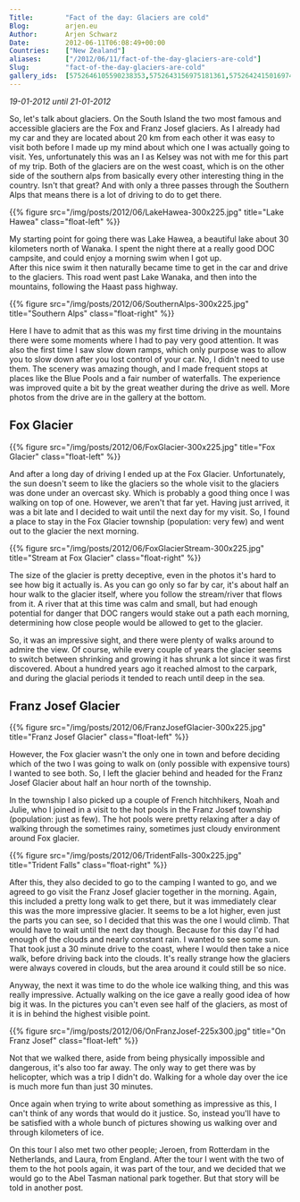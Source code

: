 ```yaml
---
Title:        "Fact of the day: Glaciers are cold"
Blog:         arjen.eu  
Author:       Arjen Schwarz  
Date:         2012-06-11T06:08:49+00:00
Countries:    ["New Zealand"]
aliases:      ["/2012/06/11/fact-of-the-day-glaciers-are-cold"]
Slug:         "fact-of-the-day-glaciers-are-cold"
gallery_ids:  [5752646105590238353,5752643156975181361,5752642415016974993]
---
```


_19-01-2012 until 21-01-2012_

So, let's talk about glaciers. On the South Island the two most famous and accessible glaciers are the Fox and Franz Josef glaciers. As I already had my car and they are located about 20 km from each other it was easy to visit both before I made up my mind about which one I was actually going to visit. Yes, unfortunately this was an I as Kelsey was not with me for this part of my trip.
Both of the glaciers are on the west coast, which is on the other side of the southern alps from basically every other interesting thing in the country. Isn't that great? And with only a three passes through the Southern Alps that means there is a lot of driving to do to get there.

{{% figure src="/img/posts/2012/06/LakeHawea-300x225.jpg" title="Lake Hawea" class="float-left" %}}

My starting point for going there was Lake Hawea, a beautiful lake about 30 kilometers north of Wanaka. I spent the night there at a really good DOC campsite, and could enjoy a morning swim when I got up.    
After this nice swim it then naturally became time to get in the car and drive to the glaciers. This road went past Lake Wanaka, and then into the mountains, following the Haast pass highway.

{{% figure src="/img/posts/2012/06/SouthernAlps-300x225.jpg" title="Southern Alps" class="float-right" %}}

Here I have to admit that as this was my first time driving in the mountains there were some moments where I had to pay very good attention. It was also the first time I saw slow down ramps, which only purpose was to allow you to slow down after you lost control of your car. No, I didn't need to use them. The scenery was amazing though, and I made frequent stops at places like the Blue Pools and a fair number of waterfalls. The experience was improved quite a bit by the great weather during the drive as well. More photos from the drive are in the gallery at the bottom.

## Fox Glacier

{{% figure src="/img/posts/2012/06/FoxGlacier-300x225.jpg" title="Fox Glacier" class="float-left" %}}

And after a long day of driving I ended up at the Fox Glacier. Unfortunately, the sun doesn't seem to like the glaciers so the whole visit to the glaciers was done under an overcast sky. Which is probably a good thing once I was walking on top of one. However, we aren't that far yet. Having just arrived, it was a bit late and I decided to wait until the next day for my visit.
So, I found a place to stay in the Fox Glacier township (population: very few) and went out to the glacier the next morning.

{{% figure src="/img/posts/2012/06/FoxGlacierStream-300x225.jpg" title="Stream at Fox Glacier" class="float-right" %}}

The size of the glacier is pretty deceptive, even in the photos it's hard to see how big it actually is. As you can go only so far by car, it's about half an hour walk to the glacier itself, where you follow the stream/river that flows from it. A river that at this time was calm and small, but had enough potential for danger that DOC rangers would stake out a path each morning, determining how close people would be allowed to get to the glacier.

So, it was an impressive sight, and there were plenty of walks around to admire the view. Of course, while every couple of years the glacier seems to switch between shrinking and growing it has shrunk a lot since it was first discovered. About a hundred years ago it reached almost to the carpark, and during the glacial periods it tended to reach until deep in the sea.

## Franz Josef Glacier

{{% figure src="/img/posts/2012/06/FranzJosefGlacier-300x225.jpg" title="Franz Josef Glacier" class="float-left" %}}

However, the Fox glacier wasn't the only one in town and before deciding which of the two I was going to walk on (only possible with expensive tours) I wanted to see both. So, I left the glacier behind and headed for the Franz Josef Glacier about half an hour north of the township.

In the township I also picked up a couple of French hitchhikers, Noah and Julie, who I joined in a visit to the hot pools in the Franz Josef township (population: just as few). The hot pools were pretty relaxing after a day of walking through the sometimes rainy, sometimes just cloudy environment around Fox glacier.

{{% figure src="/img/posts/2012/06/TridentFalls-300x225.jpg" title="Trident Falls" class="float-right" %}}

After this, they also decided to go to the camping I wanted to go, and we agreed to go visit the Franz Josef glacier together in the morning. Again, this included a pretty long walk to get there, but it was immediately clear this was the more impressive glacier. It seems to be a lot higher, even just the parts you can see, so I decided that this was the one I would climb. That would have to wait until the next day though. Because for this day I'd had enough of the clouds and nearly constant rain. I wanted to see some sun.
That took just a 30 minute drive to the coast, where I would then take a nice walk, before driving back into the clouds. It's really strange how the glaciers were always covered in clouds, but the area around it could still be so nice.

Anyway, the next it was time to do the whole ice walking thing, and this was really impressive. Actually walking on the ice gave a really good idea of how big it was. In the pictures you can't even see half of the glaciers, as most of it is in behind the highest visible point.

{{% figure src="/img/posts/2012/06/OnFranzJosef-225x300.jpg" title="On Franz Josef" class="float-left" %}}

Not that we walked there, aside from being physically impossible and dangerous, it's also too far away. The only way to get there was by helicopter, which was a trip I didn't do. Walking for a whole day over the ice is much more fun than just 30 minutes.

Once again when trying to write about something as impressive as this, I can't think of any words that would do it justice. So, instead you'll have to be satisfied with a whole bunch of pictures showing us walking over and through kilometers of ice.

On this tour I also met two other people; Jeroen, from Rotterdam in the Netherlands, and Laura, from England. After the tour I went with the two of them to the hot pools again, it was part of the tour, and we decided that we would go to the Abel Tasman national park together. But that story will be told in another post.
